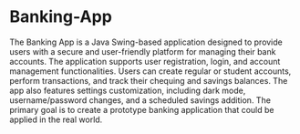 # Banking-App

The Banking App is a Java Swing-based application designed to provide users with a secure and user-friendly platform for managing their bank accounts. The application supports user registration, login, and account management functionalities. Users can create regular or student accounts, perform transactions, and track their chequing and savings balances. The app also features settings customization, including dark mode, username/password changes, and a scheduled savings addition. The primary goal is to create a prototype banking application that could be applied in the real world.
